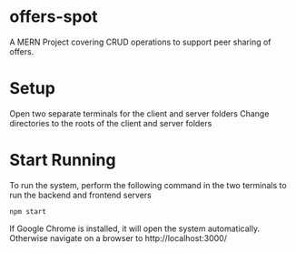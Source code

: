# offers-spot
A MERN Project covering CRUD operations to support peer sharing of offers.

# Setup
Open two separate terminals for the client and server folders
Change directories to the roots of the client and server folders

# Start Running
To run the system, perform the following command in the two terminals to run the backend and frontend servers

````````
npm start

````````

If Google Chrome is installed, it will open the system automatically.
Otherwise navigate on a browser to http://localhost:3000/

